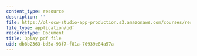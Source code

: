 ```yaml
---
content_type: resource
description: ''
file: https://ol-ocw-studio-app-production.s3.amazonaws.com/courses/res-6-012-introduction-to-probability-spring-2018/db8b2363bd5a93f7f81a70939e84a57a_0cD-tcITuck.pdf
file_type: application/pdf
resourcetype: Document
title: 3play pdf file
uid: db8b2363-bd5a-93f7-f81a-70939e84a57a
---
```


